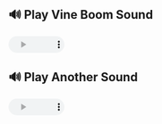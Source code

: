 ## 🔊 Play Vine Boom Sound
<audio controls style="width:100px; height:30px;">
    <source src="https://res.cloudinary.com/dgeajomdw/video/upload/v1739593526/vine-boom_1_xuumbf.mp3" type="audio/mpeg">
</audio>

## 🔊 Play Another Sound
<audio controls style="width:100px; height:30px;">
    <source src="https://res.cloudinary.com/dgeajomdw/video/upload/v1739593526/your-other-sound.mp3" type="audio/mpeg">
</audio>
